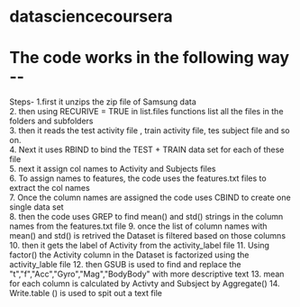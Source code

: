 # datasciencecoursera

# The code works in the following way -- 
Steps- 
1.first it unzips the zip file of Samsung data  
2. then using RECURIVE = TRUE in list.files functions list all the files in the folders and subfolders  
3. then it reads the test activity file , train activity file, tes subject file and so on.  
4. Next it uses RBIND to bind the TEST + TRAIN data set for each of these file   
5. next it assign col names to Activity and Subjects files   
6. To assign names to features, the code uses the features.txt files to extract the col names   
7. Once the column names are assigned the code uses CBIND to create one single data set </br>
8. then the code uses GREP to find mean() and std() strings in the column names from the features.txt file
9. once the list of column names with mean() and std() is retrived the Dataset is filtered based on those columns
10. then it gets the label of Activity from the activity_label file
11. Using factor() the Activity column in the Dataset is factorized using the activity_lable file
12. then GSUB is used to find and replace the "t","f","Acc","Gyro","Mag","BodyBody" with more descriptive text
13. mean for each column is calculated by Activty and Subsject by Aggregate()
14. Write.table () is used to spit out a text file
